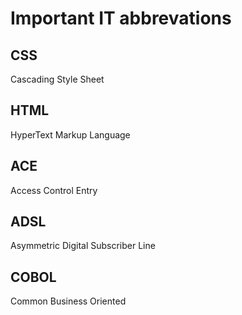# Important IT abbrevations 

## CSS

Cascading Style Sheet

## HTML

HyperText Markup Language

## ACE

Access Control Entry

## ADSL

Asymmetric Digital Subscriber Line

## COBOL

Common Business Oriented
